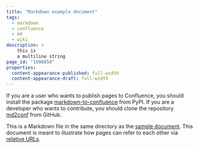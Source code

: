 ```yaml
---
title: "Markdown example document"
tags:
  - markdown
  - confluence
  - md
  - wiki
description: >
    this is
    a multiline string
page_id: "1998850"
properties:
  content-appearance-published: full-width
  content-appearance-draft: full-width
---
```


<!-- generated-by: This page has been generated with md2conf. -->

If you are a user who wants to publish pages to Confluence, you should install the package [markdown-to-confluence](https://pypi.org/project/markdown-to-confluence/) from PyPI. If you are a developer who wants to contribute, you should clone the repository [md2conf](https://github.com/hunyadi/md2conf) from GitHub.

This is a Markdown file in the same directory as the [sample document](index.md). This document is meant to illustrate how pages can refer to each other via [relative URLs](index.md#Basic-features).
